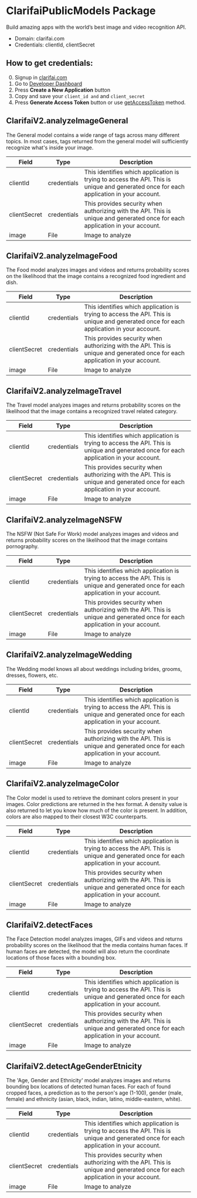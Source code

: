 # ClarifaiPublicModels Package
Build amazing apps with the world’s best image and video recognition API.
* Domain: clarifai.com
* Credentials: clientId, clientSecret

## How to get credentials: 
0. Signup in [clarifai.com](https://clarifai.com)
1. Go to [Developer Dashboard](https://developer.clarifai.com/account/applications/)
2. Press **Create a New Application** button
3. Copy and save your `client_id and` and `client_secret`
4. Press **Generate Access Token** button or use [getAccessToken](#getAccessToken) method.
## ClarifaiV2.analyzeImageGeneral
The General model contains a wide range of tags across many different topics. In most cases, tags returned from the general model will sufficiently recognize what's inside your image.

| Field       | Type       | Description
|-------------|------------|----------
| clientId    | credentials| This identifies which application is trying to access the API. This is unique and generated once for each application in your account.
| clientSecret| credentials| This provides security when authorizing with the API. This is unique and generated once for each application in your account.
| image       | File       | Image to analyze

## ClarifaiV2.analyzeImageFood
The Food model analyzes images and videos and returns probability scores on the likelihood that the image contains a recognized food ingredient and dish.

| Field       | Type       | Description
|-------------|------------|----------
| clientId    | credentials| This identifies which application is trying to access the API. This is unique and generated once for each application in your account.
| clientSecret| credentials| This provides security when authorizing with the API. This is unique and generated once for each application in your account.
| image       | File       | Image to analyze

## ClarifaiV2.analyzeImageTravel
The Travel model analyzes images and returns probability scores on the likelihood that the image contains a recognized travel related category.

| Field       | Type       | Description
|-------------|------------|----------
| clientId    | credentials| This identifies which application is trying to access the API. This is unique and generated once for each application in your account.
| clientSecret| credentials| This provides security when authorizing with the API. This is unique and generated once for each application in your account.
| image       | File       | Image to analyze

## ClarifaiV2.analyzeImageNSFW
The NSFW (Not Safe For Work) model analyzes images and videos and returns probability scores on the likelihood that the image contains pornography.

| Field       | Type       | Description
|-------------|------------|----------
| clientId    | credentials| This identifies which application is trying to access the API. This is unique and generated once for each application in your account.
| clientSecret| credentials| This provides security when authorizing with the API. This is unique and generated once for each application in your account.
| image       | File       | Image to analyze

## ClarifaiV2.analyzeImageWedding
The Wedding model knows all about weddings including brides, grooms, dresses, flowers, etc.

| Field       | Type       | Description
|-------------|------------|----------
| clientId    | credentials| This identifies which application is trying to access the API. This is unique and generated once for each application in your account.
| clientSecret| credentials| This provides security when authorizing with the API. This is unique and generated once for each application in your account.
| image       | File       | Image to analyze

## ClarifaiV2.analyzeImageColor
The Color model is used to retrieve the dominant colors present in your images. Color predictions are returned in the hex format. A density value is also returned to let you know how much of the color is present. In addition, colors are also mapped to their closest W3C counterparts.

| Field       | Type       | Description
|-------------|------------|----------
| clientId    | credentials| This identifies which application is trying to access the API. This is unique and generated once for each application in your account.
| clientSecret| credentials| This provides security when authorizing with the API. This is unique and generated once for each application in your account.
| image       | File       | Image to analyze

## ClarifaiV2.detectFaces
The Face Detection model analyzes images, GIFs and videos and returns probability scores on the likelihood that the media contains human faces. If human faces are detected, the model will also return the coordinate locations of those faces with a bounding box.

| Field       | Type       | Description
|-------------|------------|----------
| clientId    | credentials| This identifies which application is trying to access the API. This is unique and generated once for each application in your account.
| clientSecret| credentials| This provides security when authorizing with the API. This is unique and generated once for each application in your account.
| image       | File       | Image to analyze

## ClarifaiV2.detectAgeGenderEtnicity
The 'Age, Gender and Ethnicity' model analyzes images and returns bounding box locations of detected human faces. For each of found cropped faces, a prediction as to the person's age (1-100), gender (male, female) and ethnicity (asian, black, indian, latino, middle-eastern, white).

| Field       | Type       | Description
|-------------|------------|----------
| clientId    | credentials| This identifies which application is trying to access the API. This is unique and generated once for each application in your account.
| clientSecret| credentials| This provides security when authorizing with the API. This is unique and generated once for each application in your account.
| image       | File       | Image to analyze


